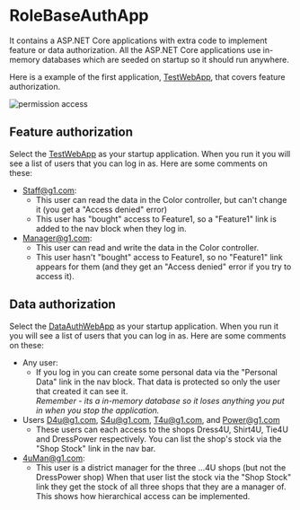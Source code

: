 # RoleBaseAuthApp

It contains a ASP.NET Core applications with extra code to implement feature or data authorization. All the ASP.NET Core applications use in-memory databases which are seeded on startup so it should run anywhere.

Here is a example of the first application, [TestWebApp](https://github.com/JonPSmith/saifilali/RoleBaseAuthWebApp/tree/master/TestWebApp), that covers feature authorization.

![permission access](https://github.com/JonPSmith/PermissionAccessControl/blob/master/PermissionAccessControlHomePage.png)

## Feature authorization

Select the [TestWebApp](https://github.com/saifilali/RoleBaseAuthWebApp/tree/master/TestWebApp)
as your startup application. When you run it you will see a list of users that you can log in as.
Here are some comments on these:

- Staff@g1.com: 
   - This user can  read the data in the Color controller, but can't change it (you get a "Access denied" error)
   - This user has "bought" access to Feature1, so a "Feature1" link is added to the nav block when they log in.
- Manager@g1.com:
   - This user can  read and write the data in the Color controller.
   - This user hasn't "bought" access to Feature1, so no "Feature1" link appears for them (and they get an "Access denied" error if you try to access it).

## Data authorization

Select the [DataAuthWebApp](https://github.com/saifilali/RoleBaseAuthWebApp/tree/master/DataAuthWebApp)
as your startup application. When you run it you will see a list of users that you can log in as.
Here are some comments on these:

- Any user:
   - If you log in you can create some personal data via the "Personal Data" link in the nav block. That data is protected so only the user that created it can see it.  
_Remember - its a in-memory database so it loses anything you put in when you stop the application._
- Users D4u@g1.com, S4u@g1.com, T4u@g1.com, and Power@g1.com
   - These users can each access to the shops Dress4U, Shirt4U, Tie4U and DressPower respectively. You can list the shop's stock via the "Shop Stock" link in the nav bar.
- 4uMan@g1.com:
   - This user is a district manager for the three ...4U shops (but not the DressPower shop)
When that user list the stock via the "Shop Stock" link they get the stock of all three shops that they are a manager of. This shows how hierarchical access can be implemented.

